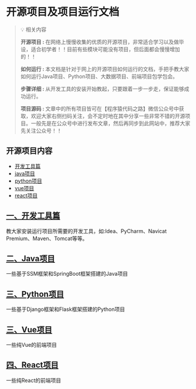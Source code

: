 # 开源项目及项目运行文档
<Footer />

<Valine />

<Valine></Valine>

> 💡 相关内容
>
> <strong>开源项目 : </strong>在网络上慢慢收集的优质的开源项目，非常适合学习以及做毕设，适合初学者！！目前有些模块可能没有项目，但后面都会慢慢增加的！！
> 
> <strong>如何运行 : </strong>本文档是针对于网上的开源项目如何运行的文档，手把手教大家如何运行Java项目、Python项目、大数据项目、前端项目包学包会。
>
> <strong>步骤详细 : </strong>从开发工具的安装开始教起，只要跟着一步一步走，保证能够成功运行。
>
> <strong>项目源码 : </strong>文章中的所有项目皆可在【程序猿代码之路】微信公众号中获取，欢迎大家右侧扫码关注，会不定时地在其中分享一些非常不错的开源项目。一般先是在公众号中进行发布文章，然后再同步到此网站中，推荐大家先关注公众号！！

## 开源项目内容

- [开发工具篇](/开发工具篇)
- [java项目](/java项目)
- [python项目](/python项目)
- [vue项目](/vue项目)
- [react项目](/react项目)


## [一、开发工具篇](/开发工具篇)

教大家安装运行项目所需要的开发工具，如:Idea、PyCharm、Navicat Premium、Maven、Tomcat等等。

## [二、Java项目](/java项目)

一些基于SSM框架和SpringBoot框架搭建的Java项目


## [三、Python项目](/python项目)

一些基于Django框架和Flask框架搭建的Python项目

## [三、Vue项目](/vue项目)

一些纯Vue的前端项目

## [四、React项目](/react项目)

一些纯React的前端项目





<Valine />

<Valine></Valine>

